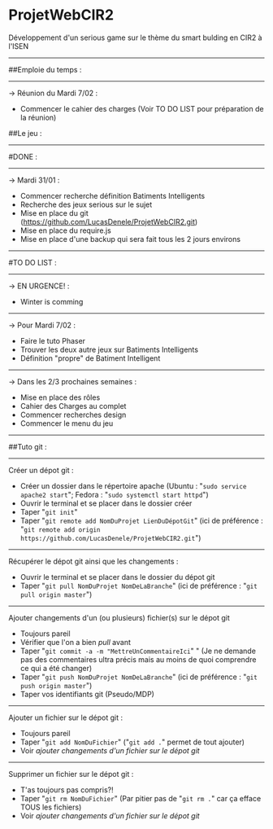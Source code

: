 # ProjetWebCIR2
Développement d'un serious game sur le thème du smart bulding en CIR2 à l'ISEN

----------------
##Emploie du temps :

--------
-> Réunion du Mardi 7/02 :
- Commencer le cahier des charges (Voir TO DO LIST pour préparation de la réunion) 

##Le jeu :

--------
#DONE :

--------
-> Mardi 31/01 :
- Commencer recherche définition Batiments Intelligents
- Recherche des jeux serious sur le sujet
- Mise en place du git (https://github.com/LucasDenele/ProjetWebCIR2.git)
- Mise en place du require.js
- Mise en place d'une backup qui sera fait tous les 2 jours environs

--------
#TO DO LIST :

--------
-> EN URGENCE! :
- Winter is comming

--------
-> Pour Mardi 7/02 : 
- Faire le tuto Phaser
- Trouver les deux autre jeux sur Batiments Intelligents
- Définition "propre" de Batiment Intelligent

--------
-> Dans les 2/3 prochaines semaines :
- Mise en place des rôles
- Cahier des Charges au complet
- Commencer recherches design
- Commencer le menu du jeu

----------------
##Tuto git :

--------
Créer un dépot git :
- Créer un dossier dans le répertoire apache (Ubuntu : "`sudo service apache2 start`"; Fedora : "`sudo systemctl start httpd`")
- Ouvrir le terminal et se placer dans le dossier créer
- Taper "`git init`"
- Taper "`git remote add NomDuProjet LienDuDépotGit`" (ici de préférence : "`git remote add origin https://github.com/LucasDenele/ProjetWebCIR2.git`")

--------
Récupérer le dépot git ainsi que les changements :
- Ouvrir le terminal et se placer dans le dossier du dépot git
- Taper "`git pull NomDuProjet NomDeLaBranche`" (ici de préférence : "`git pull origin master`")

--------
Ajouter changements d'un (ou plusieurs) fichier(s) sur le dépot git
- Toujours pareil
- Vérifier que l'on a bien *pull* avant
- Taper "`git commit -a -m "MettreUnCommentaireIci`" " (Je ne demande pas des commentaires ultra précis mais au moins de quoi comprendre ce qui a été changer)
- Taper "`git push NomDuProjet NomDeLaBranche`" (ici de préférence : "`git push origin master`")
- Taper vos identifiants git (Pseudo/MDP)

--------
Ajouter un fichier sur le dépot git :
- Toujours pareil
- Taper "`git add NomDuFichier`" ("`git add .`" permet de tout ajouter)
- Voir *ajouter changements d'un fichier sur le dépot git*

--------
Supprimer un fichier sur le dépot git :
- T'as toujours pas compris?!
- Taper "`git rm NomDuFichier`" (Par pitier pas de "`git rm .`" car ça efface TOUS les fichiers)
- Voir *ajouter changements d'un fichier sur le dépot git*